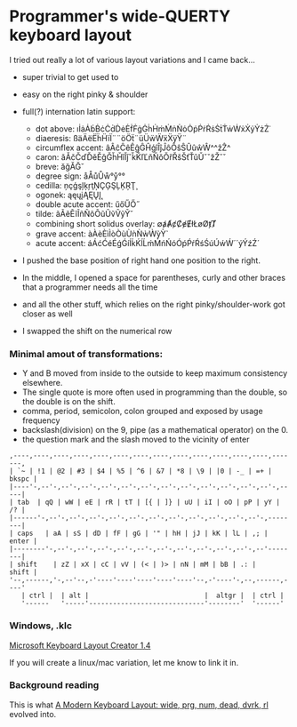 # Programmer's wide-QUERTY keyboard layout

I tried out really a lot of various layout variations and I came back...

- super trivial to get used to
- easy on the right pinky & shoulder
- full(?) internation latin support:
   - dot above: ıİȧȦḃḂċĊḋḊėĖḟḞġĠḣḢṁṀṅṄȯȮṗṖṙṘṡṠṫṪẇẆẋẊẏẎżŻ˙
   - diaeresis: ßäÄëËḧḦïÏ¨¨öÖẗ¨üÜẅẄẍẌÿŸ¨
   - circumflex accent: âÂĉĈêÊĝĜĤģîÎĵĴôÔŝŜÛûŵŴ^^ẑẐ^
   - caron: ǎǍčČďĎěĚǧǦȟȞǐǏǰˇǩǨľĽňŇǒǑřŘšŠťŤǔǓˇˇžŽˇˇ
   - breve: ăğĂĞ˘
   - degree sign: åÅůŮẘ°ẙ°°
   - cedilla: ņçģşļķŗţŅÇĢŞĻĶŖŢ¸
   - ogonek: ąęųįĄĘŲĮ˛
   - double acute accent: űőŰŐ˝
   - tilde: ãÃẽẼĩĨñÑõÕũŨṽṼỹỸ˘
   - combining short solidus overlay: ∅ⱥȺȼȻɇɆłŁøØⱦȾ
   - grave accent: àÀèÈìÌòÒùÙǹǸẁẀỳỲ`
   - acute accent: áÁćĆéÉǵǴíÍḱḰĺĹḿḾńŃóÓṕṔŕŔśŚúÚẃẂ´´ýÝźŹ´

- I pushed the base position of right hand one position to the right.
- In the middle, I opened a space for parentheses, curly and other braces that a programmer needs all the time
- and all the other stuff, which relies on the right pinky/shoulder-work got closer as well
- I swapped the shift on the numerical row

### Minimal amout of transformations:
- Y and B moved from inside to the outside to keep maximum consistency elsewhere.
- The single quote is more often used in programming than the double, so the double is on the shift.
- comma, period, semicolon, colon grouped and exposed by usage frequency
- backslash(division) on the 9, pipe (as a mathematical operator) on the 0.
- the question mark and the slash moved to the vicinity of enter

```
,----,----,----,----,----,----,----,----,----,----,----,----,----,-------,
| `~ | !1 | @2 | #3 | $4 | %5 | ^6 | &7 | *8 | \9 | |0 | -_ | =+ | bkspc |
|----'-,--'-,--'-,--'-,--'-,--'-,--'-,--'-,--'-,--'-,--'-,--'-,--'-,-----|
| tab  | qQ | wW | eE | rR | tT | [{ | ]} | uU | iI | oO | pP | yY |  /? |
|------'-,--'-,--'-,--'-,--'-,--'-,--'-,--'-,--'-,--'-,--'-,--'-,--------|
| caps   | aA | sS | dD | fF | gG | '" | hH | jJ | kK | lL | ,; |  enter |
|--------'-,--'-,--'-,--'-,--'-,--'-,--'-,--'-,--'-,--'-,--'-,--'--------|
| shift    | zZ | xX | cC | vV | (< | )> | nN | mM | bB | .: |     shift |
'--,------,'-,--'--,-'----'----'----'----'----'--,-'----'-,--,------,----'
   | ctrl |  | alt |                             |  altgr |  | ctrl |
   '------   '-----'-----------------------------'--------'  '------'
```

### Windows, .klc

[Microsoft Keyboard Layout Creator 1.4](https://www.microsoft.com/en-us/download/details.aspx?id=22339)

If you will create a linux/mac variation, let me know to link it in.

### Background reading

This is what [A Modern Keyboard Layout: wide, prg, num, dead, dvrk, rl](https://informatik-handwerk.de/greyLiterature/whitepaper/dvorak/unreleasedDraft.html) evolved into.
